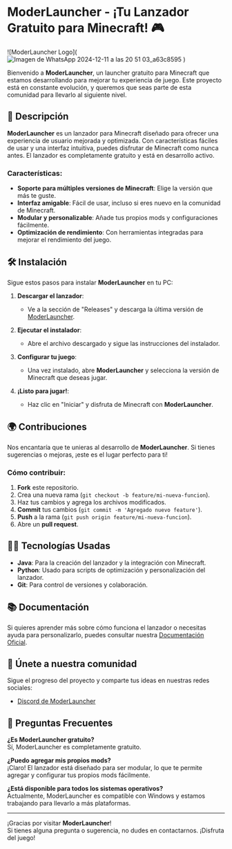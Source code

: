 # ModerLauncher - ¡Tu Lanzador Gratuito para Minecraft! 🎮

![ModerLauncher Logo](![Imagen de WhatsApp 2024-12-11 a las 20 51 03_a63c8595](https://github.com/user-attachments/assets/d5e96c95-7993-4e7b-ac9a-92f36f0bde47)
)

Bienvenido a **ModerLauncher**, un launcher gratuito para Minecraft que estamos desarrollando para mejorar tu experiencia de juego. Este proyecto está en constante evolución, y queremos que seas parte de esta comunidad para llevarlo al siguiente nivel.

## 🚀 Descripción

**ModerLauncher** es un lanzador para Minecraft diseñado para ofrecer una experiencia de usuario mejorada y optimizada. Con características fáciles de usar y una interfaz intuitiva, puedes disfrutar de Minecraft como nunca antes. El lanzador es completamente gratuito y está en desarrollo activo.

### Características:
- **Soporte para múltiples versiones de Minecraft**: Elige la versión que más te guste.
- **Interfaz amigable**: Fácil de usar, incluso si eres nuevo en la comunidad de Minecraft.
- **Modular y personalizable**: Añade tus propios mods y configuraciones fácilmente.
- **Optimización de rendimiento**: Con herramientas integradas para mejorar el rendimiento del juego.

## 🛠️ Instalación

Sigue estos pasos para instalar **ModerLauncher** en tu PC:

1. **Descargar el lanzador**:
   - Ve a la sección de "Releases" y descarga la última versión de [ModerLauncher](https://github.com/tuusuario/ModerLauncher/releases).

2. **Ejecutar el instalador**:
   - Abre el archivo descargado y sigue las instrucciones del instalador.

3. **Configurar tu juego**:
   - Una vez instalado, abre **ModerLauncher** y selecciona la versión de Minecraft que deseas jugar.

4. **¡Listo para jugar!**:
   - Haz clic en "Iniciar" y disfruta de Minecraft con **ModerLauncher**.

## 🌍 Contribuciones

Nos encantaría que te unieras al desarrollo de **ModerLauncher**. Si tienes sugerencias o mejoras, ¡este es el lugar perfecto para ti!

### Cómo contribuir:
1. **Fork** este repositorio.
2. Crea una nueva rama (`git checkout -b feature/mi-nueva-funcion`).
3. Haz tus cambios y agrega los archivos modificados.
4. **Commit** tus cambios (`git commit -m 'Agregado nuevo feature'`).
5. **Push** a la rama (`git push origin feature/mi-nueva-funcion`).
6. Abre un **pull request**.

## 🧑‍💻 Tecnologías Usadas

- **Java**: Para la creación del lanzador y la integración con Minecraft.
- **Python**: Usado para scripts de optimización y personalización del lanzador.
- **Git**: Para control de versiones y colaboración.

## 📚 Documentación

Si quieres aprender más sobre cómo funciona el lanzador o necesitas ayuda para personalizarlo, puedes consultar nuestra [Documentación Oficial](https://link_a_tu_documentacion.com).

## 📣 Únete a nuestra comunidad

Sigue el progreso del proyecto y comparte tus ideas en nuestras redes sociales:

- [Discord de ModerLauncher]([https://discord.gg/tu_servidor](https://discord.gg/pqJpGGbKsw))

## 💬 Preguntas Frecuentes

**¿Es ModerLauncher gratuito?**  
Sí, ModerLauncher es completamente gratuito.

**¿Puedo agregar mis propios mods?**  
¡Claro! El lanzador está diseñado para ser modular, lo que te permite agregar y configurar tus propios mods fácilmente.

**¿Está disponible para todos los sistemas operativos?**  
Actualmente, ModerLauncher es compatible con Windows y estamos trabajando para llevarlo a más plataformas.

---

¡Gracias por visitar **ModerLauncher**!  
Si tienes alguna pregunta o sugerencia, no dudes en contactarnos. ¡Disfruta del juego!
